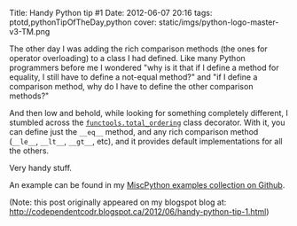 Title: Handy Python tip #1
Date: 2012-06-07 20:16
tags: ptotd,pythonTipOfTheDay,python
cover: static/imgs/python-logo-master-v3-TM.png

The other day I was adding the rich comparison methods (the ones for operator overloading) to a class I had defined.
Like many Python programmers before me I wondered "why is it that if I define a method for equality, I still have to
define a not-equal method?" and "if I define a comparison method, why do I have to define the other comparison methods?"

And then low and behold, while looking for something completely different, I stumbled across the
[`functools.total_ordering`](http://docs.python.org/release/2.7/library/functools.html#functools.total_ordering) class
decorator.  With it, you can define just the `__eq__` method, and any rich comparison method (`__le__`, `__lt__`,
`__gt__`, etc), and it provides default implementations for all the others.

Very handy stuff.

An example can be found in my [MiscPython examples collection on Github](https://raw.github.com/pzelnip/MiscPython/e2a37ce2f2a51d5f69df82091d94dd239152ca63/operator_overloading/total_ordering.py).

(Note: this post originally appeared on my blogspot blog at: <http://codependentcodr.blogspot.ca/2012/06/handy-python-tip-1.html>)

